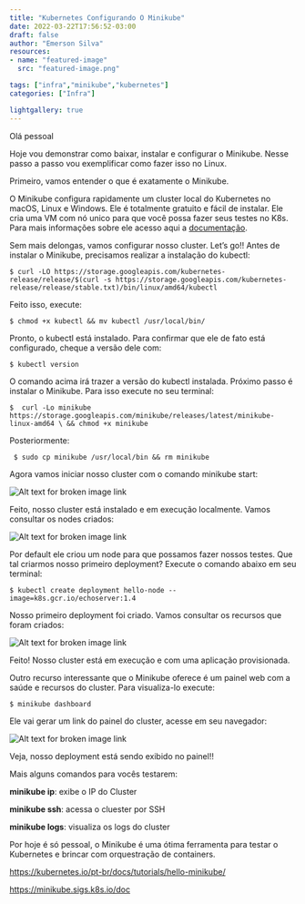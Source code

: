 ```yaml
---
title: "Kubernetes Configurando O Minikube"
date: 2022-03-22T17:56:52-03:00
draft: false
author: "Emerson Silva"
resources:
- name: "featured-image"
  src: "featured-image.png"

tags: ["infra","minikube","kubernetes"]
categories: ["Infra"]

lightgallery: true
---
```


Olá pessoal

Hoje vou demonstrar como baixar, instalar e configurar o Minikube. Nesse passo a passo vou exemplificar como fazer isso no Linux.


Primeiro, vamos entender o que é exatamente o Minikube.


O Minikube configura rapidamente um cluster local do Kubernetes no macOS, Linux e Windows. Ele é totalmente gratuito e fácil de instalar. Ele cria uma VM com nó unico para que você possa fazer seus testes no K8s. Para mais informações sobre ele acesso aqui a [documentação](https://minikube.sigs.k8s.io/docs/).
 
Sem mais delongas, vamos configurar nosso cluster. Let’s go!!
Antes de instalar o Minikube, precisamos realizar a instalação do kubectl:


```$ curl -LO https://storage.googleapis.com/kubernetes-release/release/$(curl -s https://storage.googleapis.com/kubernetes-release/release/stable.txt)/bin/linux/amd64/kubectl```


Feito isso, execute:


```$ chmod +x kubectl && mv kubectl /usr/local/bin/```


Pronto, o kubectl está instalado. Para confirmar que ele de fato está configurado, cheque a versão dele com:


```$ kubectl version```

O comando acima irá trazer a versão do kubectl instalada.
Próximo passo é instalar o Minikube. Para isso execute no seu terminal:

``` $  curl -Lo minikube https://storage.googleapis.com/minikube/releases/latest/minikube-linux-amd64 \ && chmod +x minikube ```

Posteriormente:

``` $ sudo cp minikube /usr/local/bin && rm minikube```

Agora vamos iniciar nosso cluster com o comando minikube start:

![Alt text for broken image link](minikube-start.png)

Feito, nosso cluster está instalado e em execução localmente. Vamos consultar os nodes criados:

![Alt text for broken image link](minikube-nodes.png)

Por default ele criou um node para que possamos fazer nossos testes. Que tal criarmos nosso primeiro deployment? Execute o comando abaixo em seu terminal:

``` $ kubectl create deployment hello-node --image=k8s.gcr.io/echoserver:1.4 ```


Nosso primeiro deployment foi criado. Vamos consultar os recursos que foram criados:

![Alt text for broken image link](minikube-deploy.png)


Feito! Nosso cluster está em execução e com uma aplicação provisionada.


Outro recurso interessante que o Minikube oferece é um painel web com a saúde e recursos do cluster. Para visualiza-lo execute:


```$ minikube dashboard```

Ele vai gerar um link do painel do cluster, acesse em seu navegador:


![Alt text for broken image link](minikube-dashboard.png)



Veja, nosso deployment está sendo exibido no painel!!

Mais alguns comandos para vocês testarem:


**minikube ip**: exibe o IP do Cluster


**minikube ssh**: acessa o cluester por SSH


**minikube logs**: visualiza os logs do cluster


Por hoje é só pessoal, o Minikube é uma ótima ferramenta para testar o Kubernetes e brincar com orquestração de containers.


https://kubernetes.io/pt-br/docs/tutorials/hello-minikube/

https://minikube.sigs.k8s.io/doc